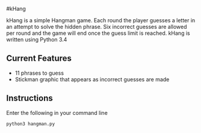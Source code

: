#kHang

kHang is a simple Hangman game. Each round the player guesses a
letter in an attempt to solve the hidden phrase. Six incorrect
guesses are allowed per round and the game will end once the guess
limit is reached. kHang is written using Python 3.4

Current Features
--------

* 11 phrases to guess
* Stickman graphic that appears as incorrect guesses are made

Instructions
--------

Enter the following in your command line

    python3 hangman.py
